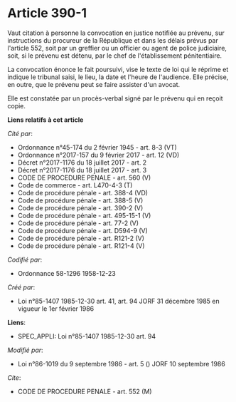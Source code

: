 # Article 390-1

Vaut citation à personne la convocation en justice notifiée au prévenu, sur instructions du procureur de la République et
dans les délais prévus par l'article 552, soit par un greffier ou un officier ou agent de police judiciaire, soit, si le
prévenu est détenu, par le chef de l'établissement pénitentiaire.

La convocation énonce le fait poursuivi, vise le texte de loi qui le réprime et indique le tribunal saisi, le lieu, la date
et l'heure de l'audience. Elle précise, en outre, que le prévenu peut se faire assister d'un avocat.

Elle est constatée par un procès-verbal signé par le prévenu qui en reçoit copie.

**Liens relatifs à cet article**

_Cité par_:

  - Ordonnance n°45-174 du 2 février 1945 - art. 8-3 (VT)
  - Ordonnance n°2017-157 du 9 février 2017 - art. 12 (VD)
  - Décret n°2017-1176 du 18 juillet 2017 - art. 2
  - Décret n°2017-1176 du 18 juillet 2017 - art. 3
  - CODE DE PROCEDURE PENALE - art. 560 (V)
  - Code de commerce - art. L470-4-3 (T)
  - Code de procédure pénale - art. 388-4 (VD)
  - Code de procédure pénale - art. 388-5 (V)
  - Code de procédure pénale - art. 390-2 (V)
  - Code de procédure pénale - art. 495-15-1 (V)
  - Code de procédure pénale - art. 77-2 (V)
  - Code de procédure pénale - art. D594-9 (V)
  - Code de procédure pénale - art. R121-2 (V)
  - Code de procédure pénale - art. R121-4 (V)

_Codifié par_:

  - Ordonnance 58-1296 1958-12-23

_Créé par_:

  - Loi n°85-1407 1985-12-30 art. 41, art. 94 JORF 31 décembre 1985 en vigueur le 1er février 1986

**Liens**:

  - SPEC_APPLI: Loi n°85-1407 1985-12-30 art. 94

_Modifié par_:

  - Loi n°86-1019 du 9 septembre 1986 - art. 5 () JORF 10 septembre 1986

_Cite_:

  - CODE DE PROCEDURE PENALE - art. 552 (M)
